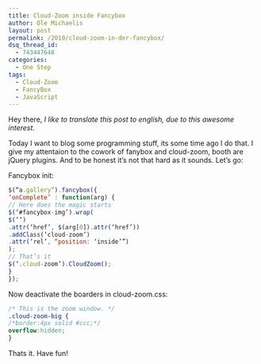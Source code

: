 ```yaml
---
title: Cloud-Zoom inside Fancybox
author: Ole Michaelis
layout: post
permalink: /2010/cloud-zoom-in-der-fancybox/
dsq_thread_id:
  - 743447648
categories:
  - One Step
tags:
  - Cloud-Zoom
  - FancyBox
  - JavaScript
---
```


Hey there,
*I like to translate this post to english, due to this awesome interest.*

Today I want to blog some programming stuff, its some time ago I do that. I give my attentaion to the cowork of fanybox and cloud-zoom, booth are jQuery plugins. And to be honest it’s not that hard as it sounds. Let’s go:

Fancybox init:

```javascript
$(“a.gallery”).fancybox({
‘onComplete’ : function(arg) {
// Here does the magic starts
$(‘#fancybox-img’).wrap(
$(‘‘)
.attr(‘href’, $(arg[0]).attr(‘href’))
.addClass(‘cloud-zoom’)
.attr(‘rel’, “position: ‘inside’”)
);
// That’s it
$(‘.cloud-zoom’).CloudZoom();
}
});
```
Now deactivate the boarders in cloud-zoom.css:

```css
/* This is the zoom window. */
.cloud-zoom-big {
/*border:4px solid #ccc;*/
overflow:hidden;
}
```

Thats it. Have fun!


